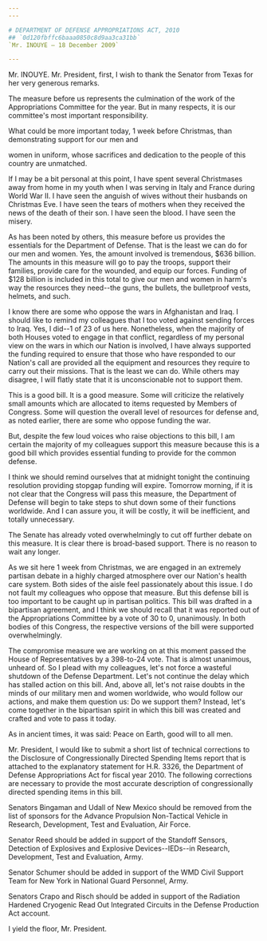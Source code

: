 ```yaml
---
---

# DEPARTMENT OF DEFENSE APPROPRIATIONS ACT, 2010
## `0d120fbffc6baaa0850c8d9aa3ca31bb`
`Mr. INOUYE — 18 December 2009`

---
```



Mr. INOUYE. Mr. President, first, I wish to thank the Senator from 
Texas for her very generous remarks.

The measure before us represents the culmination of the work of the 
Appropriations Committee for the year. But in many respects, it is our 
committee's most important responsibility.

What could be more important today, 1 week before Christmas, than 
demonstrating support for our men and


women in uniform, whose sacrifices and dedication to the people of this 
country are unmatched.

If I may be a bit personal at this point, I have spent several 
Christmases away from home in my youth when I was serving in Italy and 
France during World War II. I have seen the anguish of wives without 
their husbands on Christmas Eve. I have seen the tears of mothers when 
they received the news of the death of their son. I have seen the 
blood. I have seen the misery.

As has been noted by others, this measure before us provides the 
essentials for the Department of Defense. That is the least we can do 
for our men and women. Yes, the amount involved is tremendous, $636 
billion. The amounts in this measure will go to pay the troops, support 
their families, provide care for the wounded, and equip our forces. 
Funding of $128 billion is included in this total to give our men and 
women in harm's way the resources they need--the guns, the bullets, the 
bulletproof vests, helmets, and such.

I know there are some who oppose the wars in Afghanistan and Iraq. I 
should like to remind my colleagues that I too voted against sending 
forces to Iraq. Yes, I did--1 of 23 of us here. Nonetheless, when the 
majority of both Houses voted to engage in that conflict, regardless of 
my personal view on the wars in which our Nation is involved, I have 
always supported the funding required to ensure that those who have 
responded to our Nation's call are provided all the equipment and 
resources they require to carry out their missions. That is the least 
we can do. While others may disagree, I will flatly state that it is 
unconscionable not to support them.

This is a good bill. It is a good measure. Some will criticize the 
relatively small amounts which are allocated to items requested by 
Members of Congress. Some will question the overall level of resources 
for defense and, as noted earlier, there are some who oppose funding 
the war.

But, despite the few loud voices who raise objections to this bill, I 
am certain the majority of my colleagues support this measure because 
this is a good bill which provides essential funding to provide for the 
common defense.

I think we should remind ourselves that at midnight tonight the 
continuing resolution providing stopgap funding will expire. Tomorrow 
morning, if it is not clear that the Congress will pass this measure, 
the Department of Defense will begin to take steps to shut down some of 
their functions worldwide. And I can assure you, it will be costly, it 
will be inefficient, and totally unnecessary.

The Senate has already voted overwhelmingly to cut off further debate 
on this measure. It is clear there is broad-based support. There is no 
reason to wait any longer.

As we sit here 1 week from Christmas, we are engaged in an extremely 
partisan debate in a highly charged atmosphere over our Nation's health 
care system. Both sides of the aisle feel passionately about this 
issue. I do not fault my colleagues who oppose that measure. But this 
defense bill is too important to be caught up in partisan politics. 
This bill was drafted in a bipartisan agreement, and I think we should 
recall that it was reported out of the Appropriations Committee by a 
vote of 30 to 0, unanimously. In both bodies of this Congress, the 
respective versions of the bill were supported overwhelmingly.

The compromise measure we are working on at this moment passed the 
House of Representatives by a 398-to-24 vote. That is almost unanimous, 
unheard of. So I plead with my colleagues, let's not force a wasteful 
shutdown of the Defense Department. Let's not continue the delay which 
has stalled action on this bill. And, above all, let's not raise doubts 
in the minds of our military men and women worldwide, who would follow 
our actions, and make them question us: Do we support them? Instead, 
let's come together in the bipartisan spirit in which this bill was 
created and crafted and vote to pass it today.

As in ancient times, it was said: Peace on Earth, good will to all 
men.

Mr. President, I would like to submit a short list of technical 
corrections to the Disclosure of Congressionally Directed Spending 
Items report that is attached to the explanatory statement for H.R. 
3326, the Department of Defense Appropriations Act for fiscal year 
2010. The following corrections are necessary to provide the most 
accurate description of congressionally directed spending items in this 
bill.

Senators Bingaman and Udall of New Mexico should be removed from the 
list of sponsors for the Advance Propulsion Non-Tactical Vehicle in 
Research, Development, Test and Evaluation, Air Force.

Senator Reed should be added in support of the Standoff Sensors, 
Detection of Explosives and Explosive Devices--IEDs--in Research, 
Development, Test and Evaluation, Army.

Senator Schumer should be added in support of the WMD Civil Support 
Team for New York in National Guard Personnel, Army.

Senators Crapo and Risch should be added in support of the Radiation 
Hardened Cryogenic Read Out Integrated Circuits in the Defense 
Production Act account.

I yield the floor, Mr. President.